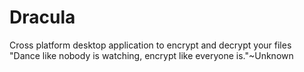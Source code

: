 # Dracula
Cross platform desktop application to encrypt and decrypt your files
"Dance like nobody is watching, encrypt like everyone is."~Unknown
